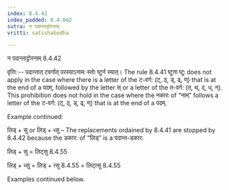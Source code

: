 ```yaml
---
index: 8.4.42
index_padded: 8.4.042
sutra: न पदान्ताट्टोरनाम्
vritti: satishabodha

---
```

 न पदान्ताट्टोरनाम् 8.4.42 


वृत्तिः -- पदान्तात् टवर्गात् परस्याऽनामः स्तोः ष्टुर्न स्यात्। The rule 8.4.41 ष्टुना ष्टुः does not apply in the case where there is a letter of the ट-वर्ग: (ट्, ठ्, ड्, ढ्, ण्) that is at the end of a पदम्, followed by the letter स् or a letter of the त-वर्ग: (त्, थ्, द्, ध्, न्). This prohibition does not hold in the case where the नकारः of “नाम्” follows a letter of the ट-वर्ग: (ट्, ठ्, ड्, ढ्, ण्) that is at the end of a पदम्. 


Example continued: 


लिड् + सु or लिड् + ध्सु – The replacements ordained by 8.4.41 are stopped by 8.4.42 because the डकार: of “लिड्” is a पदान्त-डकार: 


लिड् + सु = लिट्सु 8.4.55 


लिड् + ध्सु = लिड् + त्सु 8.4.55 = लिट्त्सु 8.4.55 


Examples continued below. 